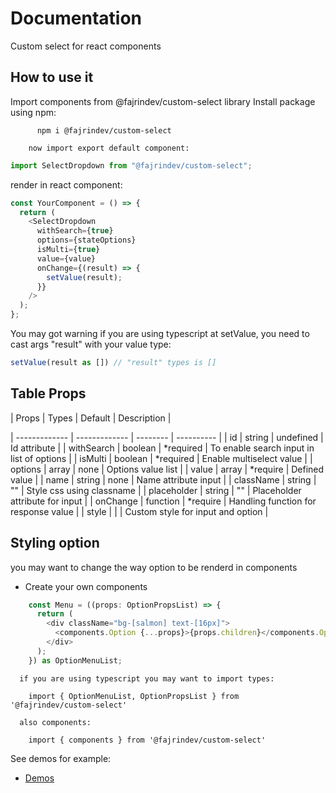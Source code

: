 # Documentation

Custom select for react components

## How to use it

Import components from @fajrindev/custom-select library
Install package using npm:

```
      npm i @fajrindev/custom-select
```

        now import export default component:

```js
import SelectDropdown from "@fajrindev/custom-select";
```

render in react component:

```js
const YourComponent = () => {
  return (
    <SelectDropdown
      withSearch={true}
      options={stateOptions}
      isMulti={true}
      value={value}
      onChange={(result) => {
        setValue(result);
      }}
    />
  );
};
```

You may got warning if you are using typescript at setValue, you need to cast args "result" with your value type:

```js
setValue(result as []) // "result" types is []
```

## Table Props

| Props | Types | Default | Description |

| ------------- | ------------- | -------- | ---------- |
| id | string | undefined | Id attribute |
| withSearch | boolean | *required | To enable search input in list of options |
| isMulti | boolean | *required | Enable multiselect value |
| options | array | none | Options value list |
| value | array | *require | Defined value |
| name | string | none | Name attribute input |
| className | string | "" | Style css using classname |
| placeholder | string | "" | Placeholder attribute for input |
| onChange | function | *require | Handling function for response value |
| style | | | Custom style for input and option |

## Styling option

you may want to change the way option to be renderd in components

- Create your own components

```js
    const Menu = ((props: OptionPropsList) => {
      return (
        <div className="bg-[salmon] text-[16px]">
          <components.Option {...props}>{props.children}</components.Option>
        </div>
      );
    }) as OptionMenuList;
```

      if you are using typescript you may want to import types:

```
    import { OptionMenuList, OptionPropsList } from '@fajrindev/custom-select'
```

      also components:

```
    import { components } from '@fajrindev/custom-select'
```

See demos for example:

- [Demos](https://tes.com)
